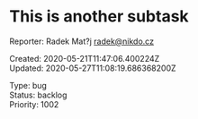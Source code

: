 # This is another subtask

Reporter: Radek Mat?j <radek@nikdo.cz>  

Created: 2020-05-21T11:47:06.400224Z  
Updated: 2020-05-27T11:08:19.686368200Z

Type: bug  
Status: backlog  
Priority: 1002
